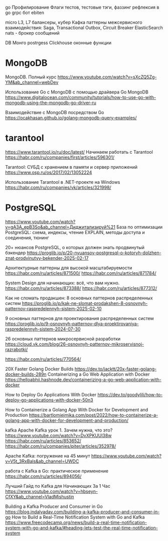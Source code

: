 go
Профилирование
Флаги тестов, тестовые тэги, 
фаззинг
рефлексия в go
grpc
бот
ebiten

micro
L3, L7 балансеры, 
кубер
Кафка
паттерны межсервисного взаимодействия: Saga, Transactional Outbox, Circuit Breaker
ElasticSearch
nats - брокер сообщений

DB
Монго
postrgess
Clickhouse
оконные функции


# MongoDB
MongoDB. Полный курс
https://www.youtube.com/watch?v=sXcZQ5Zg-YM&ab_channel=webDev

Использование Go с MongoDB с помощью драйвера Go MongoDB
https://www.digitalocean.com/community/tutorials/how-to-use-go-with-mongodb-using-the-mongodb-go-driver-ru

Взаимодействие с MongoDB посредством Go
https://ocakhasan.github.io/golang-mongodb-query-examples/

# tarantool
https://www.tarantool.io/ru/doc/latest/
Начинаем работать с Tarantool
https://habr.com/ru/companies/first/articles/596301/

Tarantool: СУБД с хранением в памяти и сервер приложений
https://www.osp.ru/os/2017/02/13052224

Использование Tarantool в .NET-проекте на Windows
https://habr.com/ru/companies/vk/articles/321998/

# PostgreSQL
https://www.youtube.com/watch?v=gA3A_epB3So&ab_channel=Диджитализируй%21
База по оптимизации PostgreSQL: схема, индексы, чтение EXPLAIN, методы доступа и соединения, тюнинг

20+ нюансов PostgreSQL, о которых должен знать продвинутый бэкендер
https://proglib.io/p/20-nyuansov-postgresql-o-kotoryh-dolzhen-znat-prodvinutyy-bekender-2025-02-17

Архитектурные паттерны для высокой масштабируемости
https://habr.com/ru/articles/871500/
https://habr.com/ru/articles/871784/

System Design для начинающих: всё, что вам нужно.
https://habr.com/ru/articles/873388/
https://habr.com/ru/articles/877312/

Как не сломать продакшен: 8 основных паттернов распределенных систем
https://proglib.io/p/kak-ne-slomat-prodakshen-8-osnovnyh-patternov-raspredelennyh-sistem-2025-02-10

9 основных паттернов для проектирования распределенных систем
https://proglib.io/p/9-osnovnyh-patternov-dlya-proektirovaniya-raspredelennyh-sistem-2024-07-30

26 основных паттернов микросервисной разработки
https://cloud.vk.com/blog/26-osnovnyh-patternov-mikroservisnoj-razrabotki/


https://habr.com/ru/articles/770564/



20X Faster Golang Docker Builds
https://dev.to/jacktt/20x-faster-golang-docker-builds-289n
Containerizing a Go Web Application with Docker
https://helloabhii.hashnode.dev/containerizing-a-go-web-application-with-docker

How to Deploy Go Applications With Docker
https://dev.to/goodylili/how-to-deploy-go-applications-with-docker-50n3

How to Containerize a Golang App With Docker for Development and Production
https://bartlomiejmika.com/post/2022/how-to-containerize-a-golang-app-with-docker-for-development-and-production/



kafka
Apache Kafka урок 1. Зачем нужна, что это? 
https://www.youtube.com/watch?v=DvXPKUUl38w
https://habr.com/ru/articles/853652/
https://habr.com/ru/companies/piter/articles/352978/
 
Apache Kafka: погружение на 45 минут
https://www.youtube.com/watch?v=V5t_3RxBals&ab_channel=UWDC

работа с Kafka в Go: практическое применение
https://habr.com/ru/articles/894056/

Лучший Гайд по Kafka для Начинающих За 1 Час
https://www.youtube.com/watch?v=hbseyn-CfXY&ab_channel=VladMishustin

Building a Kafka Producer and Consumer in Go
https://blog.indalyadav.com/building-a-kafka-producer-and-consumer-in-go
How to Build a Real-Time Notification System with Go and Kafka
https://www.freecodecamp.org/news/build-a-real-time-notification-system-with-go-and-kafka/#heading-lets-test-the-real-time-notification-system
